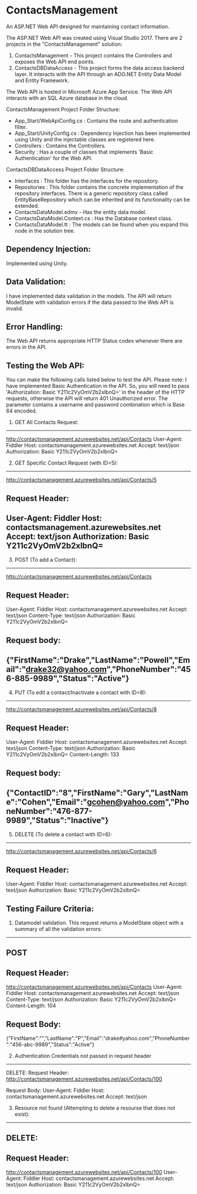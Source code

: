 # ContactsManagement
An ASP.NET Web API designed for maintaining contact information.

The ASP.NET Web API was created using Visual Studio 2017. There are 2 projects in the "ContactsManagement" solution:
1) ContactsManagement - This project contains the Controllers and exposes the Web API end points.
2) ContactsDBDataAccess - This project forms the data access backend layer. It interacts with the API through an ADO.NET Entity Data Model and Entity Framework.

The Web API is hosted in Microsoft Azure App Service. The Web API interacts with an SQL Azure database in the cloud.

ContactsManagement Project Folder Structure:
- App_Start/WebApiConfig.cs : Contains the route and authentication filter.
- App_Start/UnityConfig.cs : Dependency Injection has been implemented using Unity and the injectable classes are registered here.
- Controllers : Contains the Controllers.
- Security : Has a couple of classes that implements 'Basic Authentication' for the Web API.

ContactsDBDataAccess Project Folder Structure:
- Interfaces : This folder has the interfaces for the repository.
- Repositories : This folder contains the concrete implementation of the repository interfaces. There is a generic repository class called EntityBaseRepository which can be inherited and its functionality can be extended.
- ContactsDataModel.edmx - Has the entity data model.
- ContactsDataModel.Context.cs : Has the Database context class.
- ContactsDataModel.tt : The models can be found when you expand this node in the solution tree.

Dependency Injection:
-----------------------
Implemented using Unity.

Data Validation:
-----------------
I have implemented data validation in the models. The API will return ModelState with validation errors if the data passed to the Web API is invalid.

Error Handling:
----------------
The Web API returns appropriate HTTP Status codes whenever there are errors in the API.


Testing the Web API:
--------------------
You can make the following calls listed below to test the API. Please note: I have implemented Basic Authentication in the API. 
So, you will need to pass 'Authorization: Basic Y211c2VyOmV2b2xlbnQ=' in the header of the HTTP requests, otherwise the API will return 401 Unauthorized error. 
The parameter contains a username and password combination which is Base 64 encoded.

1) GET All Contacts Request:
-----------------------------
http://contactsmanagement.azurewebsites.net/api/Contacts
User-Agent: Fiddler
Host: contactsmanagement.azurewebsites.net
Accept: text/json
Authorization: Basic Y211c2VyOmV2b2xlbnQ=

2) GET Specific Contact Request (with ID=5):
--------------------------------------------
http://contactsmanagement.azurewebsites.net/api/Contacts/5

Request Header:
------------------
User-Agent: Fiddler
Host: contactsmanagement.azurewebsites.net
Accept: text/json
Authorization: Basic Y211c2VyOmV2b2xlbnQ=
------------------------------------------------------------------------------------------------------------------------


3) POST (To add a Contact):
----------------------------
http://contactsmanagement.azurewebsites.net/api/Contacts

Request Header:
------------------
User-Agent: Fiddler
Host: contactsmanagement.azurewebsites.net
Accept: text/json
Content-Type: text/json
Authorization: Basic Y211c2VyOmV2b2xlbnQ=

Request body:
------------------
{"FirstName":"Drake","LastName":"Powell","Email":"drake32@yahoo.com","PhoneNumber":"456-885-9989","Status":"Active"}
------------------------------------------------------------------------------------------------------------------------------------


4) PUT (To edit a contact/Inactivate a contact with ID=8):
------------------------------------------------------------
http://contactsmanagement.azurewebsites.net/api/Contacts/8

Request Header:
------------------
User-Agent: Fiddler
Host: contactsmanagement.azurewebsites.net
Accept: text/json
Content-Type: text/json
Authorization: Basic Y211c2VyOmV2b2xlbnQ=
Content-Length: 133

Request body:
------------------
{"ContactID":"8","FirstName":"Gary","LastName":"Cohen","Email":"gcohen@yahoo.com","PhoneNumber":"476-877-9989","Status":"Inactive"}
-------------------------------------------------------------------------------------------------------------------------------------------

5) DELETE (To delete a contact with ID=6):
-------------------------------------------
http://contactsmanagement.azurewebsites.net/api/Contacts/6

Request Header:
------------------
User-Agent: Fiddler
Host: contactsmanagement.azurewebsites.net
Accept: text/json
Authorization: Basic Y211c2VyOmV2b2xlbnQ=




Testing Failure Criteria:
-------------------------
1) Datamodel validation. This request returns a ModelState object with a summary of all the validation errors:
----------------------------------------------------------------------------------------------------------------
POST
-----
Request Header:
---------------
http://contactsmanagement.azurewebsites.net/api/Contacts
User-Agent: Fiddler 
Host: contactsmanagement.azurewebsites.net
Accept: text/json 
Content-Type: text/json 
Authorization: Basic Y211c2VyOmV2b2xlbnQ=
Content-Length: 104

Request Body:
-------------
{"FirstName":"","LastName":"P","Email":"drake#yahoo.com","PhoneNumber":"456-abc-9989","Status":"Active"}

2) Authentication Credentials not passed in request header
------------------------------------------------------------
DELETE:
Request Header:
http://contactsmanagement.azurewebsites.net/api/Contacts/100

Request Body:
User-Agent: Fiddler 
Host: contactsmanagement.azurewebsites.net
Accept: text/json

3) Resource not found (Attempting to delete a resourse that does not exist):
-----------------------------------------------------------------------------
DELETE:
-------
Request Header:
----------------
http://contactsmanagement.azurewebsites.net/api/Contacts/100
User-Agent: Fiddler 
Host: contactsmanagement.azurewebsites.net
Accept: text/json
Authorization: Basic Y211c2VyOmV2b2xlbnQ=
